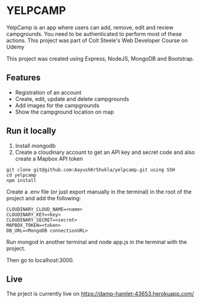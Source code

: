# YELPCAMP
YelpCamp is an app where users can add, remove, edit and review campgrounds. You need to be authenticated to perform most of these actions. This project was part of Colt Steele's Web Developer Course on Udemy

This project was created using Express, NodeJS, MongoDB and Bootstrap.

## Features
* Registration of an account
* Create, edit, update and delete campgrounds
* Add images for the campgrounds
* Show the campground location on map

## Run it locally
1. Install mongodb
2. Create a cloudinary account to get an API key and secret code and also create a Mapbox API token


```
git clone git@github.com:AayushKrShukla/yelpcamp.git using SSH
cd yelpcamp
npm install
```

Create a .env file (or just export manually in the terminal) in the root of the project and add the following:

```
CLOUDINARY_CLOUD_NAME=<name>
CLOUDINARY_KEY=<key>
CLOUDINARY_SECRET=<secret>
MAPBOX_TOKEN=<token>
DB_URL=<MongoDB connectionURL>
```
  
Run mongod in another terminal and node app.js in the terminal with the project.

Then go to localhost:3000.

## Live
The prject is currently live on https://damp-hamlet-43653.herokuapp.com/
